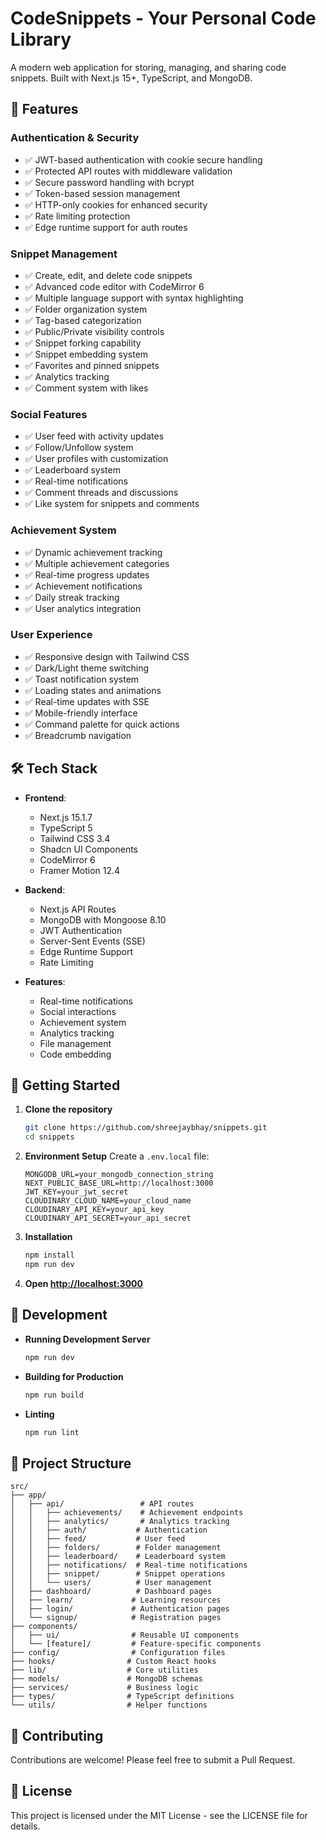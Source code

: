 # CodeSnippets - Your Personal Code Library

A modern web application for storing, managing, and sharing code snippets. Built with Next.js 15+, TypeScript, and MongoDB.

## 🚀 Features

### Authentication & Security
- ✅ JWT-based authentication with cookie secure handling
- ✅ Protected API routes with middleware validation
- ✅ Secure password handling with bcrypt
- ✅ Token-based session management
- ✅ HTTP-only cookies for enhanced security
- ✅ Rate limiting protection
- ✅ Edge runtime support for auth routes

### Snippet Management
- ✅ Create, edit, and delete code snippets
- ✅ Advanced code editor with CodeMirror 6
- ✅ Multiple language support with syntax highlighting
- ✅ Folder organization system
- ✅ Tag-based categorization
- ✅ Public/Private visibility controls
- ✅ Snippet forking capability
- ✅ Snippet embedding system
- ✅ Favorites and pinned snippets
- ✅ Analytics tracking
- ✅ Comment system with likes

### Social Features
- ✅ User feed with activity updates
- ✅ Follow/Unfollow system
- ✅ User profiles with customization
- ✅ Leaderboard system
- ✅ Real-time notifications
- ✅ Comment threads and discussions
- ✅ Like system for snippets and comments

### Achievement System
- ✅ Dynamic achievement tracking
- ✅ Multiple achievement categories
- ✅ Real-time progress updates
- ✅ Achievement notifications
- ✅ Daily streak tracking
- ✅ User analytics integration

### User Experience
- ✅ Responsive design with Tailwind CSS
- ✅ Dark/Light theme switching
- ✅ Toast notification system
- ✅ Loading states and animations
- ✅ Real-time updates with SSE
- ✅ Mobile-friendly interface
- ✅ Command palette for quick actions
- ✅ Breadcrumb navigation

## 🛠️ Tech Stack

- **Frontend**: 
  - Next.js 15.1.7
  - TypeScript 5
  - Tailwind CSS 3.4
  - Shadcn UI Components
  - CodeMirror 6
  - Framer Motion 12.4

- **Backend**: 
  - Next.js API Routes
  - MongoDB with Mongoose 8.10
  - JWT Authentication
  - Server-Sent Events (SSE)
  - Edge Runtime Support
  - Rate Limiting

- **Features**: 
  - Real-time notifications
  - Social interactions
  - Achievement system
  - Analytics tracking
  - File management
  - Code embedding

## 🚀 Getting Started

1. **Clone the repository**
   ```bash
   git clone https://github.com/shreejaybhay/snippets.git
   cd snippets
   ```

2. **Environment Setup**
   Create a `.env.local` file:
   ```env
   MONGODB_URL=your_mongodb_connection_string
   NEXT_PUBLIC_BASE_URL=http://localhost:3000
   JWT_KEY=your_jwt_secret
   CLOUDINARY_CLOUD_NAME=your_cloud_name
   CLOUDINARY_API_KEY=your_api_key
   CLOUDINARY_API_SECRET=your_api_secret
   ```

3. **Installation**
   ```bash
   npm install
   npm run dev
   ```

4. **Open [http://localhost:3000](http://localhost:3000)**

## 🔧 Development

- **Running Development Server**
  ```bash
  npm run dev
  ```

- **Building for Production**
  ```bash
  npm run build
  ```

- **Linting**
  ```bash
  npm run lint
  ```

## 📁 Project Structure

```
src/
├── app/
│   ├── api/                 # API routes
│   │   ├── achievements/    # Achievement endpoints
│   │   ├── analytics/       # Analytics tracking
│   │   ├── auth/           # Authentication
│   │   ├── feed/           # User feed
│   │   ├── folders/        # Folder management
│   │   ├── leaderboard/    # Leaderboard system
│   │   ├── notifications/  # Real-time notifications
│   │   ├── snippet/        # Snippet operations
│   │   └── users/          # User management
│   ├── dashboard/          # Dashboard pages
│   ├── learn/             # Learning resources
│   ├── login/             # Authentication pages
│   └── signup/            # Registration pages
├── components/
│   ├── ui/                # Reusable UI components
│   └── [feature]/         # Feature-specific components
├── config/                # Configuration files
├── hooks/                # Custom React hooks
├── lib/                  # Core utilities
├── models/               # MongoDB schemas
├── services/             # Business logic
├── types/                # TypeScript definitions
└── utils/                # Helper functions
```

## 🤝 Contributing

Contributions are welcome! Please feel free to submit a Pull Request.

## 📝 License

This project is licensed under the MIT License - see the LICENSE file for details.


